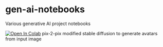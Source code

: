 # gen-ai-notebooks
Various generative AI project notebooks

[![Open In Colab](https://colab.research.google.com/assets/colab-badge.svg)](https://colab.research.google.com/github/patrickabadi/gen-ai-notebooks/blob/main/pix2pix_avatars.ipynb) pix-2-pix modified stable diffusion to generate avatars from input image
